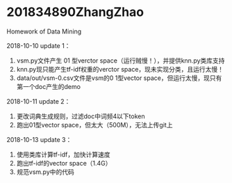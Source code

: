 # 201834890ZhangZhao
Homework of Data Mining

2018-10-10
update 1：
1. vsm.py文件产生 01 型verctor space（运行贼慢！），并提供knn.py类库支持
2. knn.py现只能产生tf-idf权重的verctor space，现未实现分类，且运行太慢！
3. data/out/vsm-0.csv文件是vsm的0 1型vector space，但运行太慢，现只有第一个doc产生的demo

2018-10-11
update 2：
1. 更改词典生成规则，过滤doc中词频4以下token
2. 跑出01型vector space，但太大（500M），无法上传git上

2018-10-13
update 3：
1. 使用类库计算tf-idf，加快计算速度
2. 跑出tf-idf的vector space（1.4G）
3. 规范vsm.py中的代码
